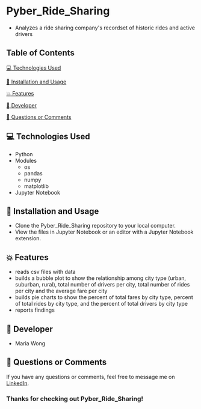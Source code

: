 # Pyber_Ride_Sharing

* Analyzes a ride sharing company's recordset of historic rides and active drivers


## Table of Contents

[:computer:  Technologies Used](#technologies-used)

[:dvd:  Installation and Usage](#installation)

[:boom:  Features](#features)

[:bust_in_silhouette:  Developer](#developer)

[:email:  Questions or Comments](#questions-or-comments)


## <a name="technologies-used"></a> :computer: Technologies Used

* Python
* Modules
    * os
    * pandas
    * numpy
    * matplotlib
* Jupyter Notebook

## <a name="installation"></a> :dvd: Installation and Usage

* Clone the Pyber_Ride_Sharing repository to your local computer.
* View the files in Jupyter Notebook or an editor with a Jupyter Notebook extension.


## <a name="features"></a> :boom: Features

* reads csv files with data
* builds a bubble plot to show the relationship among city type (urban, suburban, rural), total number of drivers per city, total number of rides per city and the average fare per city
* builds pie charts to show the percent of total fares by city type, percent of total rides by city type, and the percent of total drivers by city type
* reports findings


## <a name="developer"></a> :bust_in_silhouette: Developer

* Maria Wong


## <a name="questions-or-comments"></a> :email: Questions or Comments

If you have any questions or comments, feel free to message me on [LinkedIn](https://www.linkedin.com/in/maria-wong/).

 ### Thanks for checking out Pyber_Ride_Sharing!
